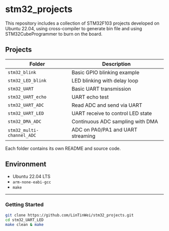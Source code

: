 # stm32_projects

This repository includes a collection of STM32F103 projects developed on Ubuntu 22.04, using cross-compiler to generate bin file and using STM32CubeProgrammer to burn on the board.

## Projects

| Folder                  | Description                          |
|-------------------------|--------------------------------------|
| `stm32_blink`           | Basic GPIO blinking example          |
| `stm32_LED_blink`       | LED blinking with delay loop         |
| `stm32_UART`            | Basic UART transmission              |
| `stm32_UART_echo`       | UART echo test                       |
| `stm32_UART_ADC`        | Read ADC and send via UART           |
| `stm32_UART_LED`        | UART receive to control LED state    |
| `stm32_DMA_ADC`         | Continuous ADC sampling with DMA     |
| `stm32_multi-channel_ADC` | ADC on PA0/PA1 and UART streaming |

Each folder contains its own README and source code.

## Environment
- Ubuntu 22.04 LTS
- `arm-none-eabi-gcc`
- `make`

---

###  Getting Started
```bash
git clone https://github.com/LinTinWei/stm32_projects.git
cd stm32_UART_LED
make clean & make


